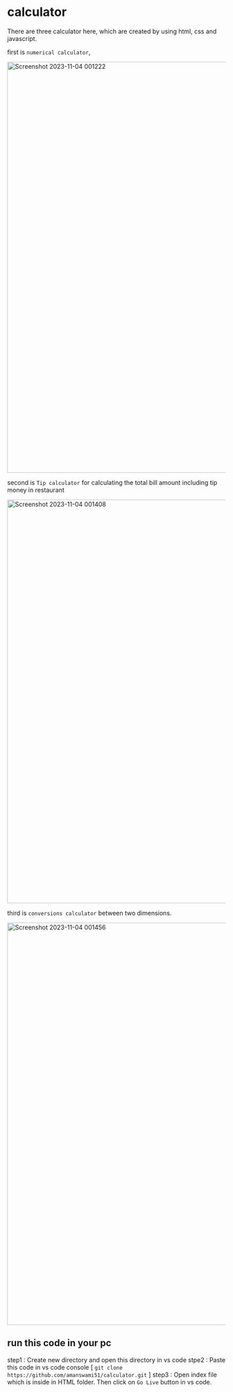 # calculator
There are three calculator here, which are created by using html, css and javascript.

first is `numerical calculator`, 

<img width="948" alt="Screenshot 2023-11-04 001222" src="https://github.com/amanswami51/calculator/assets/126395625/8dc2c02c-7fa0-41f3-8e0b-3ba3cd06b21d">

second is `Tip calculator` for calculating the total bill amount including tip money in restaurant 

<img width="931" alt="Screenshot 2023-11-04 001408" src="https://github.com/amanswami51/calculator/assets/126395625/babbfe5a-7cfc-4cb7-a69f-44bbca055909">

third is `conversions calculator` between two dimensions. 

<img width="928" alt="Screenshot 2023-11-04 001456" src="https://github.com/amanswami51/calculator/assets/126395625/979321f2-d8d0-4699-8960-bc514fae371c">

## run this code in your pc
step1 : Create new directory and open this directory in vs code
stpe2 : Paste this code in vs code console [  `git clone https://github.com/amanswami51/calculator.git`  ]
step3 : Open index file which is inside in HTML folder. Then click on `Go Live` button in vs code.

